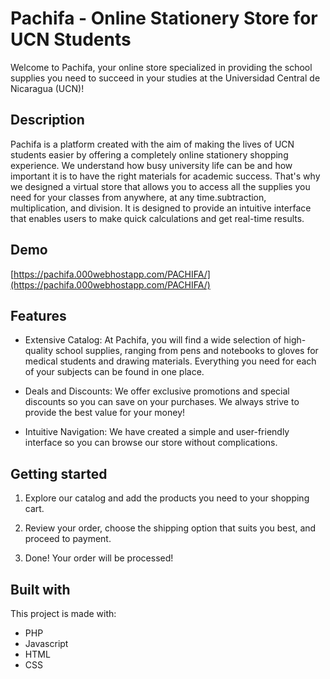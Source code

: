 # Pachifa - Online Stationery Store for UCN Students

Welcome to Pachifa, your online store specialized in providing the school supplies you need to succeed in your studies at the Universidad Central de Nicaragua (UCN)!

## Description

Pachifa is a platform created with the aim of making the lives of UCN students easier by offering a completely online stationery shopping experience. We understand how busy university life can be and how important it is to have the right materials for academic success. That's why we designed a virtual store that allows you to access all the supplies you need for your classes from anywhere, at any time.subtraction, multiplication, and division. It is designed to provide an intuitive interface that enables users to make quick calculations and get real-time results.

## Demo

[https://pachifa.000webhostapp.com/PACHIFA/](https://pachifa.000webhostapp.com/PACHIFA/)

## Features

* Extensive Catalog: At Pachifa, you will find a wide selection of high-quality school supplies, ranging from pens and notebooks to gloves for medical students and drawing materials. Everything you need for each of your subjects can be found in one place.

* Deals and Discounts: We offer exclusive promotions and special discounts so you can save on your purchases. We always strive to provide the best value for your money!

* Intuitive Navigation: We have created a simple and user-friendly interface so you can browse our store without complications. 

## Getting started

1. Explore our catalog and add the products you need to your shopping cart.

2. Review your order, choose the shipping option that suits you best, and proceed to payment.

3. Done! Your order will be processed!

## Built with

This project is made with:

* PHP
* Javascript
* HTML
* CSS